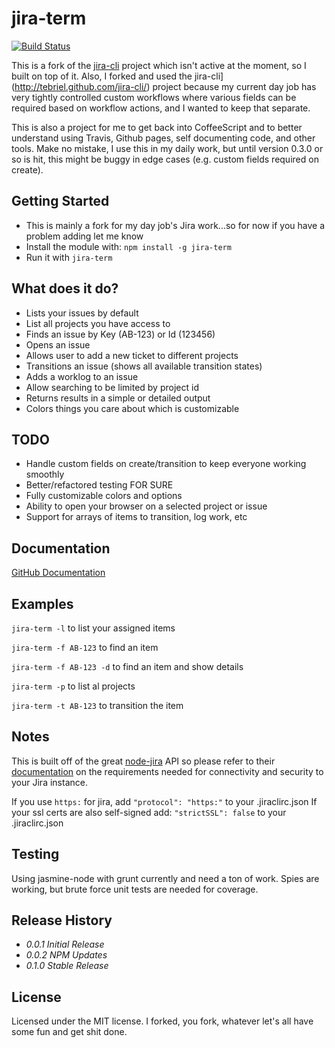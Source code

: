 # jira-term

[![Build Status](https://travis-ci.org/bryangrimes/jira-term.png?branch=master)](https://travis-ci.org/bryangrimes/jira-term)

This is a fork of the [jira-cli](http://tebriel.github.com/jira-cli/) project which isn't active at the moment, so I built on top of it.  Also, I forked and used the jira-cli](http://tebriel.github.com/jira-cli/) project because my current day job has very tightly controlled custom workflows where various fields can be required based on workflow actions, and I wanted to keep that separate.

This is also a project for me to get back into CoffeeScript and to better understand using Travis, Github pages, self documenting code, and other tools.  Make no mistake, I use this in my daily work, but until version 0.3.0 or so is hit, this might be buggy in edge cases (e.g. custom fields required on create).

## Getting Started

*  This is mainly a fork for my day job's Jira work...so for now if you have a problem adding let me know
*   Install the module with: `npm install -g jira-term`
*  Run it with `jira-term`

## What does it do?

*  Lists your issues by default
*  List all projects you have access to
*  Finds an issue by Key (AB-123) or Id (123456)
*  Opens an issue 
*  Allows user to add a new ticket to different projects
*  Transitions an issue (shows all available transition states)
*  Adds a worklog to an issue
*  Allow searching to be limited by project id
*  Returns results in a simple or detailed output
*  Colors things you care about which is customizable

## TODO

*  Handle custom fields on create/transition to keep everyone working smoothly
*  Better/refactored testing FOR SURE
*  Fully customizable colors and options
*  Ability to open your browser on a selected project or issue
*  Support for arrays of items to transition, log work, etc

## Documentation ##

[GitHub Documentation](http://bryangrimes.github.com/jira-term/)

## Examples ##

`jira-term -l` to list your assigned items

`jira-term -f AB-123` to find an item

`jira-term -f AB-123 -d` to find an item and show details

`jira-term -p` to list al projects

`jira-term -t AB-123` to transition the item

## Notes ##

This is built off of the great [node-jira](https://github.com/steves/node-jira) API so please refer to their [documentation](https://github.com/steves/node-jira/blob/master/README.md) on the requirements needed for connectivity and security to your Jira instance.

If you use `https:` for jira, add `"protocol": "https:"` to your .jiraclirc.json
If your ssl certs are also self-signed add: `"strictSSL": false` to your .jiraclirc.json

## Testing ##

Using jasmine-node with grunt currently and need a ton of work.  Spies are working, but brute force unit tests are needed for coverage.


## Release History

*  _0.0.1 Initial Release_
*  _0.0.2 NPM Updates_
*  _0.1.0 Stable Release_

## License

Licensed under the MIT license.  I forked, you fork, whatever let's all have some fun and get shit done. 
